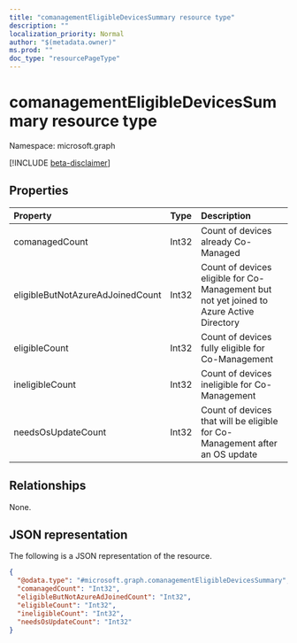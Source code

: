 ```yaml
---
title: "comanagementEligibleDevicesSummary resource type"
description: ""
localization_priority: Normal
author: "$(metadata.owner)"
ms.prod: ""
doc_type: "resourcePageType"
---
```


# comanagementEligibleDevicesSummary resource type

Namespace: microsoft.graph

[!INCLUDE [beta-disclaimer](../../includes/beta-disclaimer.md)]

## Properties

| Property                         | Type  | Description                                                                              |
| :------------------------------- | :---- | :--------------------------------------------------------------------------------------- |
| comanagedCount                   | Int32 | Count of devices already Co-Managed                                                      |
| eligibleButNotAzureAdJoinedCount | Int32 | Count of devices eligible for Co-Management but not yet joined to Azure Active Directory |
| eligibleCount                    | Int32 | Count of devices fully eligible for Co-Management                                        |
| ineligibleCount                  | Int32 | Count of devices ineligible for Co-Management                                            |
| needsOsUpdateCount               | Int32 | Count of devices that will be eligible for Co-Management after an OS update              |

## Relationships

None.

## JSON representation

The following is a JSON representation of the resource.

<!-- {
  "blockType": "resource",
  "@odata.type": "microsoft.graph.comanagementEligibleDevicesSummary",
}
-->

```json
{
  "@odata.type": "#microsoft.graph.comanagementEligibleDevicesSummary",
  "comanagedCount": "Int32",
  "eligibleButNotAzureAdJoinedCount": "Int32",
  "eligibleCount": "Int32",
  "ineligibleCount": "Int32",
  "needsOsUpdateCount": "Int32"
}
```